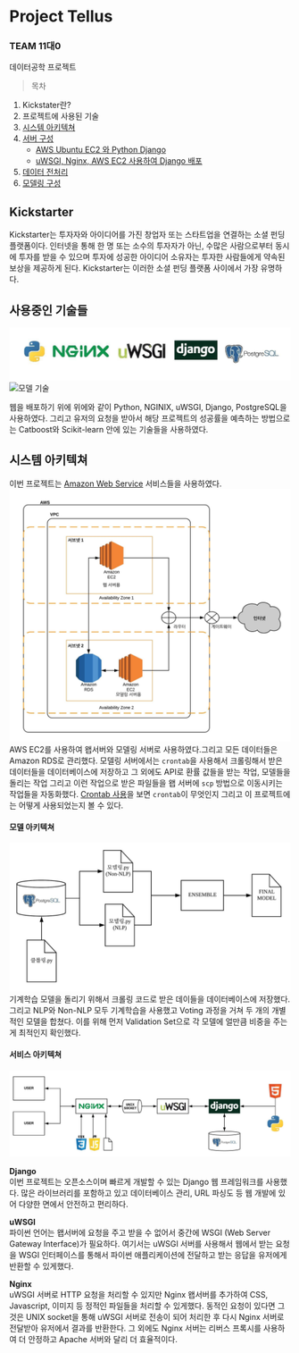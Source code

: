 Project Tellus
================

### TEAM 11대0

데이터공학 프로젝트

> 목차

1.  Kickstater란?
2.  프로젝트에 사용된 기술
3.  [시스템 아키텍쳐]()  
4.  [서버 구성]()
      - [AWS Ubuntu EC2 와 Python Django](documentation/python_django.md)
      - [uWSGI, Nginx, AWS EC2 사용하여 Django
        배포](documentation/uwsgi_nginx.md)
5.  [데이터 전처리]()  
6.  [모델링 구성]()

## Kickstarter

Kickstarter는 투자자와 아이디어를 가진 창업자 또는 스타트업을 연결하는 소셜 펀딩 플랫폼이다. 인터넷을 통해 한 명 또는
소수의 투자자가 아닌, 수많은 사람으로부터 동시에 투자를 받을 수 있으며 투자에 성공한 아이디어 소유자는 투자한 사람들에게 약속된
보상을 제공하게 된다. Kickstarter는 이러한 소셜 펀딩 플랫폼 사이에서 가장 유명하다.

## 사용중인 기술들

![왭 기술들](documentation/figures/used_soft.jpeg) ![모델
기술](documentation/figures/ml_soft.jpeg)

웹을 배포하기 위에 위에와 같이 Python, NGINIX, uWSGI, Django, PostgreSQL을 사용하였다. 그리고
유저의 요청을 받아서 해당 프로젝트의 성공률을 예측하는 방법으로는 Catboost와 Scikit-learn 안에 있는 기술들을
사용하였다.

## 시스템 아키텍쳐

이번 프로젝트는 [Amazon Web Service](https://aws.amazon.com/ko/) 서비스들을 사용하였다.
![시스템 아키텍쳐](documentation/figures/aws_arch.jpeg) AWS EC2를 사용하여 왭서버와 모델링
서버로 사용하였다.그리고 모든 데이터들은 Amazon RDS로 관리했다. 모델링 서버에서는 `crontab`을 사용해서
크롤링해서 받은 데이터들을 데이터베이스에 저장하고 그 외에도 API로 환률 값들을 받는 작업, 모델들을 돌리는 작업
그리고 이런 작업으로 받은 파일들을 왭 서버에 `scp` 방법으로 이동시키는 작업들을 자동화했다. [Crontab
사용](documentation/crontab_guide.md)을 보면 `crontab`이 무엇인지 그리고 이 프로젝트에는
어떻게 사용되었는지 볼 수 있다.

#### 모델 아키텍쳐

![모델 아키텍쳐](documentation/figures/model_arch.jpeg) 기계학습 모델을 돌리기 위해서 크롤링
코드로 받은 데이들을 데이터베이스에 저장했다. 그리고 NLP와 Non-NLP 모두 기계학습을 사용했고 Voting 과정을
거쳐 두 개의 개별적인 모델을 합쳤다. 이를 위해 먼저 Validation Set으로 각 모델에 얼만큼 비중을 주는게 최적인지
확인했다.

#### 서비스 아키텍쳐

![서비스 아키텍쳐](documentation/figures/web_arch.jpeg)

**Django**  
이번 프로젝트는 오픈소스이며 빠르게 개발할 수 있는 Django 웹 프레임워크를 사용했다. 많은 라이브러리를 포함하고 있고
데이터베이스 관리, URL 파싱도 등 웹 개발에 있어 다양한 면에서 안전하고 편리하다.

**uWSGI**  
파이썬 언어는 왭서버에 요청을 주고 받을 수 없어서 중간에 WSGI (Web Server Gateway Interface)가
필요하다. 여기서는 uWSGI 서버를 사용해서 웹에서 받는 요청을 WSGI 인터페이스를 통해서 파이썬 애플리케이션에
전달하고 받는 응답을 유저에게 반환할 수 있게했다.

**Nginx**  
uWSGI 서버로 HTTP 요청을 처리할 수 있지만 Nginx 왭서버를 추가하여 CSS, Javascript, 이미지 등 정적인
파일들을 처리할 수 있게했다. 동적인 요청이 있다면 그것은 UNIX socket을 통해 uWSGI 서버로 전송이 되어 처리한
후 다시 Nginx 서버로 전달받아 유저에서 결과를 반환한다. 그 외에도 Nginx 서버는 리버스 프록시를 사용하여 더
안정하고 Apache 서버와 달리 더 효율적이다.
